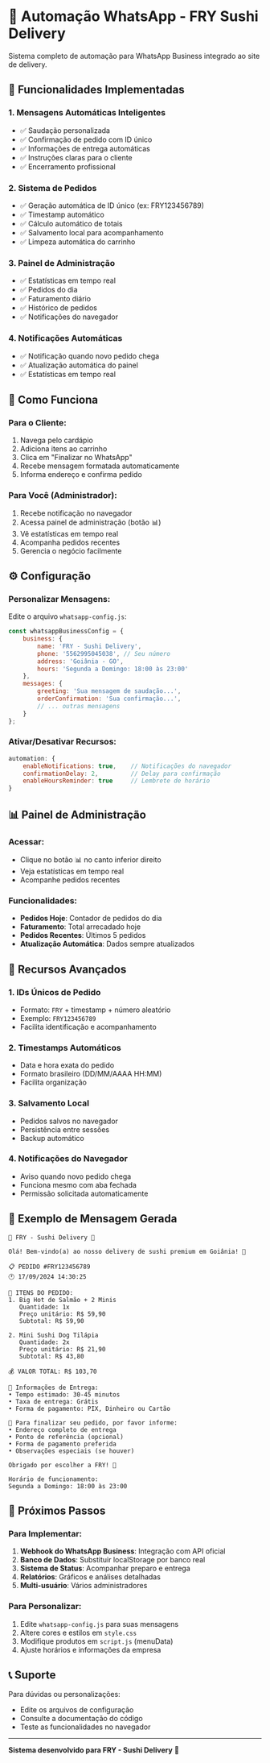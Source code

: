 # 🤖 Automação WhatsApp - FRY Sushi Delivery

Sistema completo de automação para WhatsApp Business integrado ao site de delivery.

## 🚀 Funcionalidades Implementadas

### **1. Mensagens Automáticas Inteligentes**
- ✅ Saudação personalizada
- ✅ Confirmação de pedido com ID único
- ✅ Informações de entrega automáticas
- ✅ Instruções claras para o cliente
- ✅ Encerramento profissional

### **2. Sistema de Pedidos**
- ✅ Geração automática de ID único (ex: FRY123456789)
- ✅ Timestamp automático
- ✅ Cálculo automático de totais
- ✅ Salvamento local para acompanhamento
- ✅ Limpeza automática do carrinho

### **3. Painel de Administração**
- ✅ Estatísticas em tempo real
- ✅ Pedidos do dia
- ✅ Faturamento diário
- ✅ Histórico de pedidos
- ✅ Notificações do navegador

### **4. Notificações Automáticas**
- ✅ Notificação quando novo pedido chega
- ✅ Atualização automática do painel
- ✅ Estatísticas em tempo real

## 📱 Como Funciona

### **Para o Cliente:**
1. Navega pelo cardápio
2. Adiciona itens ao carrinho
3. Clica em "Finalizar no WhatsApp"
4. Recebe mensagem formatada automaticamente
5. Informa endereço e confirma pedido

### **Para Você (Administrador):**
1. Recebe notificação no navegador
2. Acessa painel de administração (botão 📊)
3. Vê estatísticas em tempo real
4. Acompanha pedidos recentes
5. Gerencia o negócio facilmente

## ⚙️ Configuração

### **Personalizar Mensagens:**
Edite o arquivo `whatsapp-config.js`:

```javascript
const whatsappBusinessConfig = {
    business: {
        name: 'FRY - Sushi Delivery',
        phone: '5562995045038', // Seu número
        address: 'Goiânia - GO',
        hours: 'Segunda a Domingo: 18:00 às 23:00'
    },
    messages: {
        greeting: 'Sua mensagem de saudação...',
        orderConfirmation: 'Sua confirmação...',
        // ... outras mensagens
    }
};
```

### **Ativar/Desativar Recursos:**
```javascript
automation: {
    enableNotifications: true,    // Notificações do navegador
    confirmationDelay: 2,         // Delay para confirmação
    enableHoursReminder: true     // Lembrete de horário
}
```

## 📊 Painel de Administração

### **Acessar:**
- Clique no botão 📊 no canto inferior direito
- Veja estatísticas em tempo real
- Acompanhe pedidos recentes

### **Funcionalidades:**
- **Pedidos Hoje**: Contador de pedidos do dia
- **Faturamento**: Total arrecadado hoje
- **Pedidos Recentes**: Últimos 5 pedidos
- **Atualização Automática**: Dados sempre atualizados

## 🔧 Recursos Avançados

### **1. IDs Únicos de Pedido**
- Formato: `FRY` + timestamp + número aleatório
- Exemplo: `FRY123456789`
- Facilita identificação e acompanhamento

### **2. Timestamps Automáticos**
- Data e hora exata do pedido
- Formato brasileiro (DD/MM/AAAA HH:MM)
- Facilita organização

### **3. Salvamento Local**
- Pedidos salvos no navegador
- Persistência entre sessões
- Backup automático

### **4. Notificações do Navegador**
- Aviso quando novo pedido chega
- Funciona mesmo com aba fechada
- Permissão solicitada automaticamente

## 📱 Exemplo de Mensagem Gerada

```
🍣 FRY - Sushi Delivery 🍣

Olá! Bem-vindo(a) ao nosso delivery de sushi premium em Goiânia! 🎉

📋 PEDIDO #FRY123456789
🕐 17/09/2024 14:30:25

🍱 ITENS DO PEDIDO:
1. Big Hot de Salmão + 2 Minis
   Quantidade: 1x
   Preço unitário: R$ 59,90
   Subtotal: R$ 59,90

2. Mini Sushi Dog Tilápia
   Quantidade: 2x
   Preço unitário: R$ 21,90
   Subtotal: R$ 43,80

💰 VALOR TOTAL: R$ 103,70

🚚 Informações de Entrega:
• Tempo estimado: 30-45 minutos
• Taxa de entrega: Grátis
• Forma de pagamento: PIX, Dinheiro ou Cartão

📝 Para finalizar seu pedido, por favor informe:
• Endereço completo de entrega
• Ponto de referência (opcional)
• Forma de pagamento preferida
• Observações especiais (se houver)

Obrigado por escolher a FRY! 🙏

Horário de funcionamento:
Segunda a Domingo: 18:00 às 23:00
```

## 🚀 Próximos Passos

### **Para Implementar:**
1. **Webhook do WhatsApp Business**: Integração com API oficial
2. **Banco de Dados**: Substituir localStorage por banco real
3. **Sistema de Status**: Acompanhar preparo e entrega
4. **Relatórios**: Gráficos e análises detalhadas
5. **Multi-usuário**: Vários administradores

### **Para Personalizar:**
1. Edite `whatsapp-config.js` para suas mensagens
2. Altere cores e estilos em `style.css`
3. Modifique produtos em `script.js` (menuData)
4. Ajuste horários e informações da empresa

## 📞 Suporte

Para dúvidas ou personalizações:
- Edite os arquivos de configuração
- Consulte a documentação do código
- Teste as funcionalidades no navegador

---

**Sistema desenvolvido para FRY - Sushi Delivery** 🍣
